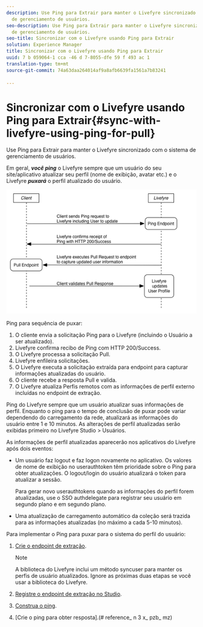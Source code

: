 ```yaml
---
description: Use Ping para Extrair para manter o Livefyre sincronizado com o sistema
  de gerenciamento de usuários.
seo-description: Use Ping para Extrair para manter o Livefyre sincronizado com o sistema
  de gerenciamento de usuários.
seo-title: Sincronizar com o Livefyre usando Ping para Extrair
solution: Experience Manager
title: Sincronizar com o Livefyre usando Ping para Extrair
uuid: 7 b 059064-1 cca -46 d 7-8055-dfe 59 f 493 ac 1
translation-type: tm+mt
source-git-commit: 74a63daa264014af9a8afb6639fa1561a7b83241

---
```



# Sincronizar com o Livefyre usando Ping para Extrair{#sync-with-livefyre-using-ping-for-pull}

Use Ping para Extrair para manter o Livefyre sincronizado com o sistema de gerenciamento de usuários.

Em geral, ***você ping*** o Livefyre sempre que um usuário do seu site/aplicativo atualizar seu perfil (nome de exibição, avatar etc.) e o Livefyre ***puxará*** o perfil atualizado do usuário.

![](assets/Ping-for-Pull.png)

Ping para sequência de puxar:

1. O cliente envia a solicitação Ping para o Livefyre (incluindo o Usuário a ser atualizado).
1. Livefyre confirma recibo de Ping com HTTP 200/Success.
1. O Livefyre processa a solicitação Pull.
1. Livefyre enfileira solicitações.
1. O Livefyre executa a solicitação extraída para endpoint para capturar informações atualizadas do usuário.
1. O cliente recebe a resposta Pull e valida.
1. O Livefyre atualiza Perfis remotos com as informações de perfil externo incluídas no endpoint de extração.

Ping do Livefyre sempre que um usuário atualizar suas informações de perfil. Enquanto o ping para o tempo de conclusão de puxar pode variar dependendo do carregamento da rede, atualizará as informações do usuário entre 1 e 10 minutos. As alterações de perfil atualizadas serão exibidas primeiro no Livefyre Studio > Usuários.

As informações de perfil atualizadas aparecerão nos aplicativos do Livefyre após dois eventos:

* Um usuário faz logout e faz logon novamente no aplicativo. Os valores de nome de exibição no userauthtoken têm prioridade sobre o Ping para obter atualizações. O logout/login do usuário atualizará o token para atualizar a sessão.

   Para gerar novo userauthtokens quando as informações do perfil forem atualizadas, use o SSO authdelegate para registrar seu usuário em segundo plano e em segundo plano.

* Uma atualização de carregamento automático da coleção será trazida para as informações atualizadas (no máximo a cada 5-10 minutos).

Para implementar o Ping para puxar para o sistema do perfil do usuário:

1. [Crie o endpoint de extração](#t_build_the_pull_endpoint).

   >[!NOTE]
   >
   >A biblioteca do Livefyre inclui um método syncuser para manter os perfis de usuário atualizados. Ignore as próximas duas etapas se você usar a biblioteca do Livefyre.

1. [Registre o endpoint de extração no Studio](#register_the_endpoint_with_studio).
1. [Construa o ping](#t_build_the_ping).
1. [Crie o ping para obter resposta].(# reference_ n 3 x_ pzb_ mz)
